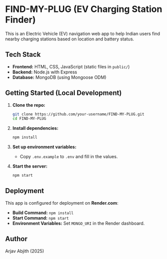 # FIND-MY-PLUG (EV Charging Station Finder)

This is an Electric Vehicle (EV) navigation web app to help Indian users find nearby charging stations based on location and battery status.

## Tech Stack

- **Frontend:** HTML, CSS, JavaScript (static files in `public/`)
- **Backend:** Node.js with Express
- **Database:** MongoDB (using Mongoose ODM)

## Getting Started (Local Development)

1. **Clone the repo:**  
   ```bash
   git clone https://github.com/your-username/FIND-MY-PLUG.git
   cd FIND-MY-PLUG
   ```

2. **Install dependencies:**  
   ```bash
   npm install
   ```

3. **Set up environment variables:**  
   - Copy `.env.example` to `.env` and fill in the values.

4. **Start the server:**  
   ```bash
   npm start
   ```

## Deployment

This app is configured for deployment on **Render.com**:
- **Build Command:** `npm install`
- **Start Command:** `npm start`
- **Environment Variables:** Set `MONGO_URI` in the Render dashboard.

## Author

Arjav Abjith (2025)
